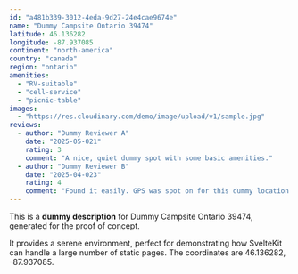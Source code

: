```yaml
---
id: "a481b339-3012-4eda-9d27-24e4cae9674e"
name: "Dummy Campsite Ontario 39474"
latitude: 46.136282
longitude: -87.937085
continent: "north-america"
country: "canada"
region: "ontario"
amenities:
  - "RV-suitable"
  - "cell-service"
  - "picnic-table"
images:
  - "https://res.cloudinary.com/demo/image/upload/v1/sample.jpg"
reviews:
  - author: "Dummy Reviewer A"
    date: "2025-05-021"
    rating: 3
    comment: "A nice, quiet dummy spot with some basic amenities."
  - author: "Dummy Reviewer B"
    date: "2025-04-023"
    rating: 4
    comment: "Found it easily. GPS was spot on for this dummy location."
---
```


This is a **dummy description** for Dummy Campsite Ontario 39474, generated for the proof of concept.

It provides a serene environment, perfect for demonstrating how SvelteKit can handle a large number of static pages. The coordinates are 46.136282, -87.937085.
